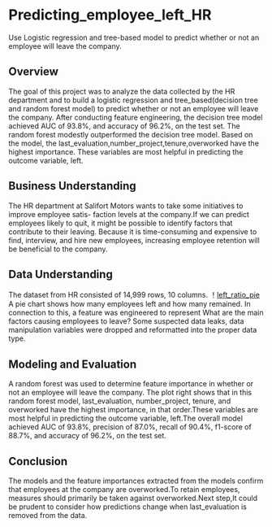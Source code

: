 # Predicting_employee_left_HR
Use Logistic regression and tree-based model to predict whether or not an employee will leave the company.

## Overview
The goal of  this  project  was  to  analyze  the  data  collected  by  the  HR  department  and  to  build  a logistic regression and tree_based(decision tree and random forest model) to predict  whether  or  not  an  employee  will  leave  the  company.
After conducting feature engineering, the decision tree model achieved AUC of 93.8%, and accuracy of 96.2%, on the test set. The random forest modestly outperformed the decision tree model.
Based on the model, the last_evaluation,number_project,tenure,overworked have the highest importance. These variables are most helpful in predicting the outcome variable, left.

## Business Understanding
The HR department at Salifort Motors wants to take some initiatives to improve employee satis- faction levels at the company.If we can predict employees likely to quit, it might be possible to identify factors that contribute to their leaving. Because it is time-consuming and expensive to find, interview, and hire new employees, increasing employee retention will be beneficial to the company.

## Data Understanding
The dataset from HR consisted of 14,999  rows,  10  columns.     ！[left_ratio_pie](left_ratio.PNG)
A pie chart shows how many employees left and how many remained.
In connection to this, a feature was engineered to represent 
What are the main factors causing employees to leave?
Some suspected data leaks, data manipulation variables were dropped and reformatted into the proper data type.

## Modeling and Evaluation
A random forest was used to determine feature importance in whether or not an employee will leave the company. The plot right shows that in this random forest model, last_evaluation, number_project, tenure, and overworked have the highest importance, in that order.These variables are most helpful in predicting the outcome variable, left.The overall model achieved AUC of 93.8%, precision of 87.0%, recall of 90.4%, f1-score of 88.7%, and accuracy of 96.2%, on the test set. 

## Conclusion
The  models  and  the  feature  importances  extracted  from  the  models  confirm  that  employees  at  the company  are  overworked.To retain employees, measures should primarily be taken against overworked.Next step,It could be prudent to consider how predictions change when last_evaluation is removed from the data.

